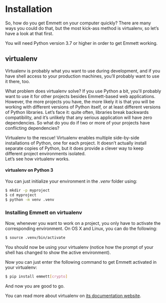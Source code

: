 
Installation
============

So, how do you get Emmett on your computer quickly? There are many ways you could do that, but the most kick-ass method is virtualenv, so let’s have a look at that first.

You will need Python version 3.7 or higher in order to get Emmett working.

virtualenv
----------

Virtualenv is probably what you want to use during development, and if you have shell access to your production machines, you’ll probably want to use it there, too.

What problem does virtualenv solve? If you use Python a bit, you'll probably want to use it for other projects besides Emmett-based web applications. However, the more projects you have, the more likely it is that you will be working with different versions of Python itself, or at least different versions of Python libraries. Let’s face it: quite often, libraries break backwards compatibility, and it’s unlikely that any serious application will have zero dependencies. So what do you do if two or more of your projects have conflicting dependencies?

Virtualenv to the rescue! Virtualenv enables multiple side-by-side installations of Python, one for each project. It doesn’t actually install separate copies of Python, but it does provide a clever way to keep different project environments isolated.   
Let’s see how virtualenv works.

#### virtualenv on Python 3

You can just initialize your environment in the *.venv* folder using:

```bash
$ mkdir -p myproject
$ cd myproject
$ python -m venv .venv
```

### Installing Emmett on virtualenv

Now, whenever you want to work on a project, you only have to activate the corresponding environment. On OS X and Linux, you can do the following:

```bash
$ source .venv/bin/activate
```

You should now be using your virtualenv (notice how the prompt of your shell has changed to show the active environment).

Now you can just enter the following command to get Emmett activated in your virtualenv:

```bash
$ pip install emmett[crypto]
```

And now you are good to go.

You can read more about virtualenv on [its documentation website](https://docs.python.org/3/library/venv.html).
